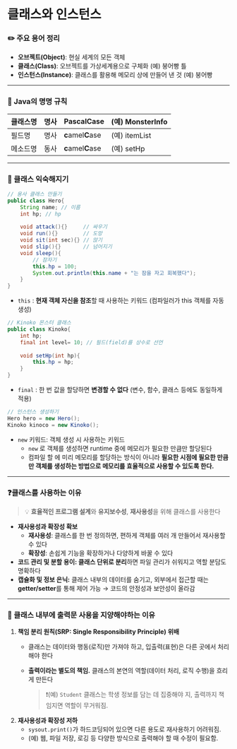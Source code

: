 # 클래스와 인스턴스

### ✏️ 주요 용어 정리

- **오브젝트(Object)**: 현실 세계의 모든 객체
- **클래스(Class)**: 오브젝트를 가상세계용으로 구체화 (예) 붕어빵 틀
- **인스턴스(Instance)**: 클래스를 활용해 메모리 상에 만들어 낸 것 (예) 붕어빵


<hr>

### 📛 Java의 명명 규칙

| 클래스명 | 명사 | **P**ascal**C**ase | (예) MonsterInfo |
| --- | --- | --- | --- |
| 필드명 | 명사 | **c**amel**C**ase | (예) itemList |
| 메소드명 | 동사 | **c**amel**C**ase | (예) setHp |


<hr>

### 🤝 클래스 익숙해지기

```java
// 용사 클래스 만들기
public class Hero{
	String name; // 이름
	int hp; // hp 
	
	void attack(){}     // 싸우기
	void run(){}        // 도망
	void sit(int sec){} // 앉기
	void slip(){}       // 넘어지기
	void sleep(){
		// 잠자기
		this.hp = 100;
		System.out.println(this.name + "는 잠을 자고 회복했다");
	} 
}
```

- `this` : **현재 객체 자신을 참조**할 때 사용하는 키워드 (컴파일러가 this 객체를 자동 생성)

```java
// Kinoko 몬스터 클래스
public class Kinoko{
	int hp;
	final int level= 10; // 필드(field)를 상수로 선언
	
	void setHp(int hp){
		this.hp = hp;
	}
}
```

- `final` : 한 번 값을 할당하면 **변경할 수 없다** (변수, 함수, 클래스 등에도 동일하게 적용)

```java
// 인스턴스 생성하기
Hero hero = new Hero();
Kinoko kinoco = new Kinoko();
```

- `new` 키워드: 객체 생성 시 사용하는 키워드
  - `new` 로 객체를 생성하면 runtime 중에 메모리가 필요한 만큼만 할당된다
  - 컴파일 할 에 미리 메모리를 할당하는 방식이 아니라 **필요한 시점에 필요한 만큼만 객체를 생성하는 방법으로 메모리를 효율적으로 사용할 수 있도록 한다.**


<hr>

### ❓클래스를 사용하는 이유
> 💡 **효율적인 프로그램 설계**와 **유지보수성**, **재사용성**을 위해 클래스를 사용한다
- **재사용성과 확장성 확보**
  - **재사용성**: 클래스를 한 번 정의하면, 편하게 객체를 여러 개 만들어서 재사용할 수 있다
  - **확장성**: 손쉽게 기능을 확장하거나 다양하게 바꿀 수 있다
- **코드 관리 및 분할 용이: 클래스 단위로 분리**하면 파일 관리가 쉬워지고 역할 분담도 명확하다
- **캡슐화 및 정보 은닉:** 클래스 내부의 데이터를 숨기고, 외부에서 접근할 때는 **getter/setter**를 통해 제어 가능 → 코드의 안정성과 보안성이 올라감


<hr>

### 🚫 클래스 내부에 출력문 사용을 지양해야하는 이유
1. **책임 분리 원칙(SRP: Single Responsibility Principle) 위배**
   - 클래스는 데이터와 행동(로직)만 가져야 하고, 입출력(표현)은 다른 곳에서 처리해야 한다
   - **출력이라는 별도의 책임.** 클래스의 본연의 역할(데이터 처리, 로직 수행)을 흐리게 만든다

     > ❗(예) `Student` 클래스는 학생 정보를 담는 데 집중해야 지, 출력까지 책임지면 역할이 무거워짐.
2. **재사용성과 확장성 저하** 
   - `sysout.print()`가 하드코딩되어 있으면 다른 용도로 재사용하기 어려워짐.
   - (예) 웹, 파일 저장, 로깅 등 다양한 방식으로 출력해야 할 때 수정이 필요함.